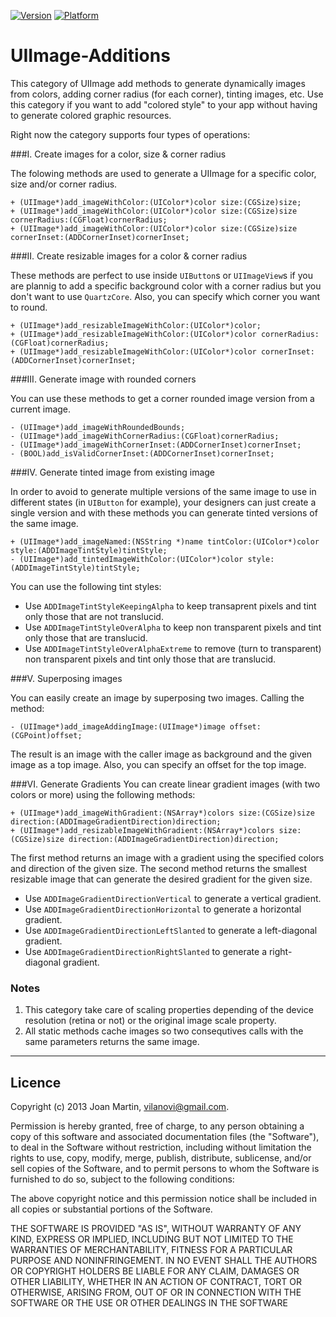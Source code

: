 [![Version](https://cocoapod-badges.herokuapp.com/v/Motis/badge.png)](http://cocoadocs.org/docsets/Motis) 
[![Platform](https://cocoapod-badges.herokuapp.com/p/Motis/badge.png)](http://cocoadocs.org/docsets/Motis) 

UIImage-Additions
=================

This category of UIImage add methods to generate dynamically images from colors, adding corner radius (for each corner), tinting images, etc. Use this category if you want to add "colored style" to your app without having to generate colored graphic resources.

Right now the category supports four types of operations:

###I. Create images for a color, size & corner radius

The folowing methods are used to generate a UIImage for a specific color, size and/or corner radius.

  	+ (UIImage*)add_imageWithColor:(UIColor*)color size:(CGSize)size;
	+ (UIImage*)add_imageWithColor:(UIColor*)color size:(CGSize)size cornerRadius:(CGFloat)cornerRadius;
	+ (UIImage*)add_imageWithColor:(UIColor*)color size:(CGSize)size cornerInset:(ADDCornerInset)cornerInset;

###II. Create resizable images for a color & corner radius

These methods are perfect to use inside `UIButton`s or `UIImageView`s if you are plannig to add a specific background color with a corner radius but you don't want to use `QuartzCore`. Also, you can specify which corner you want to round.

	+ (UIImage*)add_resizableImageWithColor:(UIColor*)color;
	+ (UIImage*)add_resizableImageWithColor:(UIColor*)color cornerRadius:(CGFloat)cornerRadius;
	+ (UIImage*)add_resizableImageWithColor:(UIColor*)color cornerInset:(ADDCornerInset)cornerInset;
	

###III. Generate image with rounded corners

You can use these methods to get a corner rounded image version from a current image.

	- (UIImage*)add_imageWithRoundedBounds;
	- (UIImage*)add_imageWithCornerRadius:(CGFloat)cornerRadius;
	- (UIImage*)add_imageWithCornerInset:(ADDCornerInset)cornerInset;
	- (BOOL)add_isValidCornerInset:(ADDCornerInset)cornerInset;
	
###IV. Generate tinted image from existing image

In order to avoid to generate multiple versions of the same image to use in different states (in `UIButton` for example), your designers can just create a single version and with these methods you can generate tinted versions of the same image. 

	+ (UIImage*)add_imageNamed:(NSString *)name tintColor:(UIColor*)color style:(ADDImageTintStyle)tintStyle;
	- (UIImage*)add_tintedImageWithColor:(UIColor*)color style:(ADDImageTintStyle)tintStyle;
	
You can use the following tint styles:

* Use `ADDImageTintStyleKeepingAlpha` to keep transaprent pixels and tint only those that are not translucid.
* Use `ADDImageTintStyleOverAlpha` to keep non transparent pixels and tint only those that are translucid.
* Use `ADDImageTintStyleOverAlphaExtreme` to remove (turn to transparent) non transparent pixels and tint only those that are translucid.

###V. Superposing images

You can easily create an image by superposing two images. Calling the method:

	- (UIImage*)add_imageAddingImage:(UIImage*)image offset:(CGPoint)offset;

The result is an image with the caller image as background and the given image as a top image. Also, you can specify an offset for the top image.

###VI. Generate Gradients
You can create linear gradient images (with two colors or more) using the following methods:

	+ (UIImage*)add_imageWithGradient:(NSArray*)colors size:(CGSize)size direction:(ADDImageGradientDirection)direction;
	+ (UIImage*)add_resizableImageWithGradient:(NSArray*)colors size:(CGSize)size direction:(ADDImageGradientDirection)direction;

The first method returns an image with a gradient using the specified colors and direction of the given size.
The second method returns the smallest resizable image that can generate the desired gradient for the given size.

* Use `ADDImageGradientDirectionVertical` to generate a vertical gradient.
* Use `ADDImageGradientDirectionHorizontal` to generate a horizontal gradient.
* Use `ADDImageGradientDirectionLeftSlanted` to generate a left-diagonal gradient.
* Use `ADDImageGradientDirectionRightSlanted` to generate a right-diagonal gradient.

### Notes

1. This category take care of scaling properties depending of the device resolution (retina or not) or the original image scale property.
2. All static methods cache images so two consequtives calls with the same parameters returns the same image.

---
## Licence ##

Copyright (c) 2013 Joan Martin, vilanovi@gmail.com.

Permission is hereby granted, free of charge, to any person obtaining a copy of this software and associated documentation files (the "Software"), to deal in the Software without restriction, including without limitation the rights to use, copy, modify, merge, publish, distribute, sublicense, and/or sell copies of the Software, and to permit persons to whom the Software is furnished to do so, subject to the following conditions:

The above copyright notice and this permission notice shall be included in all copies or substantial portions of the Software.

THE SOFTWARE IS PROVIDED "AS IS", WITHOUT WARRANTY OF ANY KIND, EXPRESS OR IMPLIED, INCLUDING BUT NOT LIMITED TO THE WARRANTIES OF MERCHANTABILITY, FITNESS FOR A PARTICULAR PURPOSE AND NONINFRINGEMENT. IN NO EVENT SHALL THE AUTHORS OR COPYRIGHT HOLDERS BE LIABLE FOR ANY CLAIM, DAMAGES OR OTHER LIABILITY, WHETHER IN AN ACTION OF CONTRACT, TORT OR OTHERWISE, ARISING FROM, OUT OF OR IN CONNECTION WITH THE SOFTWARE OR THE USE OR OTHER DEALINGS IN THE SOFTWARE
